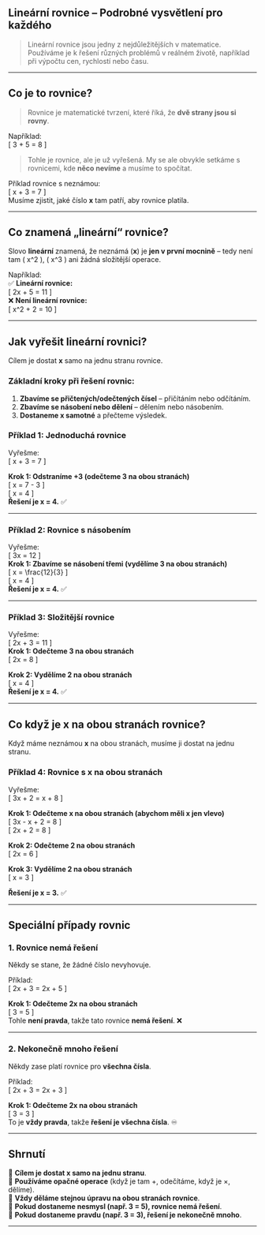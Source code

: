 ## **Lineární rovnice – Podrobné vysvětlení pro každého**  

>Lineární rovnice jsou jedny z nejdůležitějších v matematice. Používáme je k řešení různých problémů v reálném životě, například při výpočtu cen, rychlostí nebo času.  

---

## **Co je to rovnice?**  

>Rovnice je matematické tvrzení, které říká, že **dvě strany jsou si rovny**.  

Například:  
\[
3 + 5 = 8
\]  
>Tohle je rovnice, ale je už vyřešená. My se ale obvykle setkáme s rovnicemi, kde **něco nevíme** a musíme to spočítat.  

Příklad rovnice s neznámou:  
\[
x + 3 = 7
\]  
Musíme zjistit, jaké číslo **x** tam patří, aby rovnice platila.  

---

## **Co znamená „lineární“ rovnice?**  

Slovo **lineární** znamená, že neznámá (**x**) je **jen v první mocnině** – tedy není tam \( x^2 \), \( x^3 \) ani žádná složitější operace.  

Například:  
✅ **Lineární rovnice:**  
\[
2x + 5 = 11
\]  
❌ **Není lineární rovnice:**  
\[
x^2 + 2 = 10
\]  

---

## **Jak vyřešit lineární rovnici?**  

Cílem je dostat **x** samo na jednu stranu rovnice.  

### **Základní kroky při řešení rovnic:**  
1. **Zbavíme se přičtených/odečtených čísel** – přičítáním nebo odčítáním.  
2. **Zbavíme se násobení nebo dělení** – dělením nebo násobením.  
3. **Dostaneme x samotné** a přečteme výsledek.  

### **Příklad 1: Jednoduchá rovnice**  
Vyřešme:  
\[
x + 3 = 7
\]  

**Krok 1: Odstraníme +3 (odečteme 3 na obou stranách)**  
\[
x = 7 - 3
\]  
\[
x = 4
\]  
**Řešení je x = 4.** ✅  

---

### **Příklad 2: Rovnice s násobením**  
Vyřešme:  
\[
3x = 12
\]  
**Krok 1: Zbavíme se násobení třemi (vydělíme 3 na obou stranách)**  
\[
x = \frac{12}{3}
\]  
\[
x = 4
\]  
**Řešení je x = 4.** ✅  

---

### **Příklad 3: Složitější rovnice**  
Vyřešme:  
\[
2x + 3 = 11
\]  
**Krok 1: Odečteme 3 na obou stranách**  
\[
2x = 8
\]  

**Krok 2: Vydělíme 2 na obou stranách**  
\[
x = 4
\]  
**Řešení je x = 4.** ✅  

---

## **Co když je x na obou stranách rovnice?**  
Když máme neznámou **x** na obou stranách, musíme ji dostat na jednu stranu.  

### **Příklad 4: Rovnice s x na obou stranách**  
Vyřešme:  
\[
3x + 2 = x + 8
\]  

**Krok 1: Odečteme x na obou stranách (abychom měli x jen vlevo)**  
\[
3x - x + 2 = 8
\]  
\[
2x + 2 = 8
\]  

**Krok 2: Odečteme 2 na obou stranách**  
\[
2x = 6
\]  

**Krok 3: Vydělíme 2 na obou stranách**  
\[
x = 3
\]  

**Řešení je x = 3.** ✅  

---

## **Speciální případy rovnic**  

### **1. Rovnice nemá řešení**  
Někdy se stane, že žádné číslo nevyhovuje.  

Příklad:  
\[
2x + 3 = 2x + 5
\]  

**Krok 1: Odečteme 2x na obou stranách**  
\[
3 = 5
\]  
Tohle **není pravda**, takže tato rovnice **nemá řešení**. ❌  

---

### **2. Nekonečně mnoho řešení**  
Někdy zase platí rovnice pro **všechna čísla**.  

Příklad:  
\[
2x + 3 = 2x + 3
\]  

**Krok 1: Odečteme 2x na obou stranách**  
\[
3 = 3
\]  
To je **vždy pravda**, takže **řešení je všechna čísla**. ♾️  

---

## **Shrnutí**  
📌 **Cílem je dostat x samo na jednu stranu**.  
📌 **Používáme opačné operace** (když je tam +, odečítáme, když je ×, dělíme).  
📌 **Vždy děláme stejnou úpravu na obou stranách rovnice**.  
📌 **Pokud dostaneme nesmysl (např. 3 = 5), rovnice nemá řešení**.  
📌 **Pokud dostaneme pravdu (např. 3 = 3), řešení je nekonečně mnoho**.  

---
